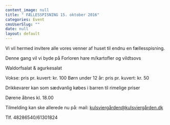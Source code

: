 ```yaml
---
content_image: null
title: " FÆLLESSPISNING 15. oktober 2016"
categories: Event
cmsUserSlug: ""
date: null
layout: default
---
```


      
Vi vil hermed invitere alle vores venner af huset til endnu en fællesspisning.

Denne gang vil vi byde på
Forloren hare m/kartofler og vildtsovs

Waldorfsalat & agurkesalat

Vokse: 			pris pr. kuvert: kr. 100
Børn under 12 år: 	pris pr. kuvert: kr. 50 

Drikkevarer kan som sædvanlig købes i barren til rimelige priser

Dørene åbnes kl. 18.00

Tilmelding kan ske allerede nu på:
mail: kulsviergården@kulsviergården.dk

Tlf. 48286540/61301824